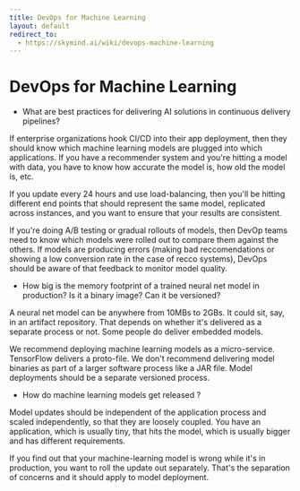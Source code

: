 ```yaml
---
title: DevOps for Machine Learning
layout: default
redirect_to:
  - https://skymind.ai/wiki/devops-machine-learning
---
```


# DevOps for Machine Learning

* What are best practices for delivering AI solutions in continuous delivery pipelines? 

If enterprise organizations hook CI/CD into their app deployment, then they should know which machine learning models are plugged into which applications. If you have a recommender system and you're hitting a model with data, you have to know how accurate the model is, how old the model is, etc. 

If you update every 24 hours and use load-balancing, then you'll be hitting different end points that should represent the same model, replicated across instances, and you want to ensure that your results are consistent. 

If you're doing A/B testing or gradual rollouts of models, then DevOp teams need to know which models were rolled out to compare them against the others. If models are producing errors (making bad reccomendations or showing a low conversion rate in the case of recco systems), DevOps should be aware of that feedback to monitor model quality. 

* How big is the memory footprint of a trained neural net model in production? Is it a binary image? Can it be versioned?

A neural net model can be anywhere from 10MBs to 2GBs. It could sit, say, in an artifact repository. That depends on whether it's delivered as a separate process or not. Some people do deliver embedded models. 

We recommend deploying machine learning models as a micro-service. TensorFlow delivers a proto-file. We don't recommend delivering model binaries as part of a larger software process like a JAR file. Model deployments should be a separate versioned process.

* How do machine learning models get released ?

Model updates should be independent of the application process and scaled independently, so that they are loosely coupled. You have an application, which is usually tiny, that hits the model, which is usually bigger and has different requirements. 

If you find out that your machine-learning model is wrong while it's in production, you want to roll the update out separately. That's the separation of concerns and it should apply to model deployment. 
